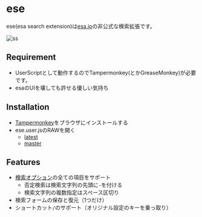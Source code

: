 # ese

ese(esa search extension)は[esa.io](https://esa.io)の非公式な検索拡張です。

![ss](https://github.com/nalabjp/ese/blob/images/ss.gif)

## Requirement

* UserScriptとして動作するのでTampermonkey(とかGreaseMonkey)が必要です。
* esaのUIを壊しても許せる優しい気持ち

## Installation

* [Tampermonkey](http://tampermonkey.net)をブラウザにインストールする
* ese.user.jsのRAWを開く
    * [latest](https://github.com/nalabjp/ese/raw/v0.7.0/ese.user.js)
    * [master](https://github.com/nalabjp/ese/raw/master/ese.user.js)

## Features

* [検索オプション](https://docs.esa.io/posts/104#2-0-0)の全ての項目をサポート
    * 否定検索は検索文字列の先頭に`-`を付ける
    * 検索文字列の複数指定はスペース区切り
* 検索フォームの保存と復元（1つだけ）
* ショートカット`/`のサポート（オリジナル設定のキーを乗っ取り）
